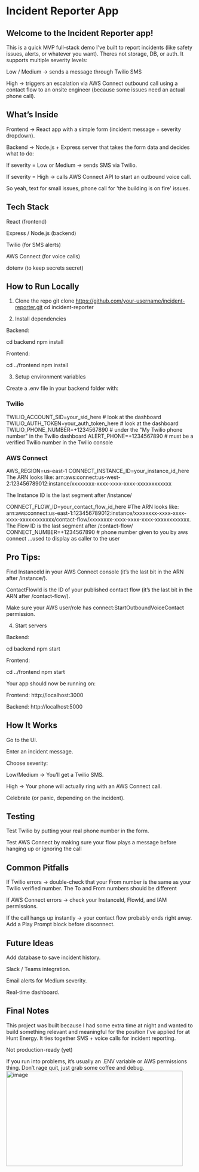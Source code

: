 # Incident Reporter App

## Welcome to the Incident Reporter app! 
This is a quick MVP full-stack demo I've built to report incidents (like safety issues, alerts, or whatever you want). Theres not storage, DB, or auth. It supports multiple severity levels:

Low / Medium -> sends a message through Twilio SMS

High -> triggers an escalation via AWS Connect outbound call using a contact flow to an onsite engineer  (because some issues need an actual phone call).

## What’s Inside

Frontend -> React app with a simple form (incident message + severity dropdown).

Backend -> Node.js + Express server that takes the form data and decides what to do:

If severity = Low or Medium -> sends SMS via Twilio.

If severity = High -> calls AWS Connect API to start an outbound voice call.

So yeah, text for small issues, phone call for 'the building is on fire' issues.

## Tech Stack

React (frontend)

Express / Node.js (backend)

Twilio (for SMS alerts)

AWS Connect (for voice calls)

dotenv (to keep secrets secret)

## How to Run Locally

1. Clone the repo
git clone https://github.com/your-username/incident-reporter.git
cd incident-reporter

2. Install dependencies

Backend:

cd backend
npm install


Frontend:

cd ../frontend
npm install

3. Setup environment variables

Create a .env file in your backend folder with:

### Twilio
TWILIO_ACCOUNT_SID=your_sid_here # look at the dashboard
TWILIO_AUTH_TOKEN=your_auth_token_here # look at the dashboard
TWILIO_PHONE_NUMBER=+1234567890   # under the "My Twilio phone number" in the Twilio dashboard
ALERT_PHONE=+1234567890 # must be a verified Twilio number in the Twilio console

### AWS Connect
AWS_REGION=us-east-1
CONNECT_INSTANCE_ID=your_instance_id_here  The ARN looks like: arn:aws:connect:us-west-2:123456789012:instance/xxxxxxxx-xxxx-xxxx-xxxx-xxxxxxxxxxxx

The Instance ID is the last segment after /instance/

CONNECT_FLOW_ID=your_contact_flow_id_here #The ARN looks like: arn:aws:connect:us-east-1:123456789012:instance/xxxxxxxx-xxxx-xxxx-xxxx-xxxxxxxxxxxx/contact-flow/xxxxxxxx-xxxx-xxxx-xxxx-xxxxxxxxxxxx. The Flow ID is the last segment after /contact-flow/
CONNECT_NUMBER=+1234567890   # phone number given to you by aws connect ...used to display as caller to the user


## Pro Tips:

Find InstanceId in your AWS Connect console (it’s the last bit in the ARN after /instance/).

ContactFlowId is the ID of your published contact flow (it’s the last bit in the ARN after /contact-flow/).

Make sure your AWS user/role has connect:StartOutboundVoiceContact permission.

4. Start servers

Backend:

cd backend
npm start


Frontend:

cd ../frontend
npm start


Your app should now be running on:

Frontend: http://localhost:3000

Backend: http://localhost:5000



## How It Works

Go to the UI.

Enter an incident message.

Choose severity:

Low/Medium → You’ll get a Twilio SMS.

High → Your phone will actually ring with an AWS Connect call.

Celebrate (or panic, depending on the incident).



## Testing

Test Twilio by putting your real phone number in the form.

Test AWS Connect by making sure your flow plays a message before hanging up or ignoring the call

## Common Pitfalls

If Twilio errors -> double-check that your From number is the same as your Twilio verified number. The To and From numbers should be different

If AWS Connect errors -> check your InstanceId, FlowId, and IAM permissions.

If the call hangs up instantly -> your contact flow probably ends right away. Add a Play Prompt block before disconnect.

## Future Ideas

Add database to save incident history.

Slack / Teams integration.

Email alerts for Medium severity.

Real-time dashboard.

## Final Notes

This project was built because I had some extra time at night and wanted to build something relevant and meaningful for the position I've applied for at Hunt Energy. It ties together SMS + voice calls for incident reporting.

Not production-ready (yet)

If you run into problems, it’s usually an .ENV variable or AWS permissions thing. Don’t rage quit, just grab some coffee and debug. 
<img width="472" height="255" alt="image" src="https://github.com/user-attachments/assets/24dd3086-0ec0-4a2a-aacd-b4467dccf9d6" />

